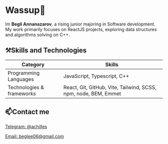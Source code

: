 # Wassup👋

Im **Begli Annanazarov**, a rising junior majoring in Software development. My work primarily focuses on ReactJS projects, exploring data structures and algorithms solving on C++.

## ⚒️Skills and Technologies
|Category|Skills|
|---------|-------|
|Programming Languages| JavaScript, Typescript, C++|
|Technologies & frameworks| React, Git, GitHub, Vite, Tailwind, SCSS, npm, node, BEM, Emmet|

## 📫Contact me

[Telegram: @achiIIes](https://t.me/achiIIes)


[Email: beglee06@gmail.com]()
